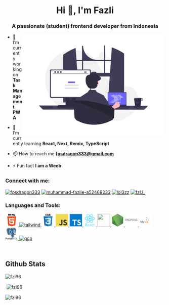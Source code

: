 <h1 align="center">Hi 👋, I'm Fazli</h1>
<h3 align="center">A passionate (student) frontend developer from Indonesia</h3>

<img align="right" src="https://github.com/fzl96/fzl96/blob/main/undraw_Programming_re_kg9v.png" width="450px"/>

- 🔭 I’m currently working on **Task Management PWA**

- 🌱 I’m currently learning **React, Next, Remix, TypeScript**

- 📫 How to reach me **fpsdragon333@gmail.com**

- ⚡ Fun fact **I am a Weeb**

<h3 align="left">Connect with me:</h3>
<p align="left">
<a href="https://twitter.com/fpsdragon333" target="blank"><img align="center" src="https://raw.githubusercontent.com/rahuldkjain/github-profile-readme-generator/master/src/images/icons/Social/twitter.svg" alt="fpsdragon333" height="30" width="40" /></a>
<a href="https://linkedin.com/in/muhammad-fazlie-a52469233" target="blank"><img align="center" src="https://raw.githubusercontent.com/rahuldkjain/github-profile-readme-generator/master/src/images/icons/Social/linked-in-alt.svg" alt="muhammad-fazlie-a52469233" height="30" width="40" /></a>
<a href="https://fb.com/lol3zz" target="blank"><img align="center" src="https://raw.githubusercontent.com/rahuldkjain/github-profile-readme-generator/master/src/images/icons/Social/facebook.svg" alt="lol3zz" height="30" width="40" /></a>
<a href="https://instagram.com/fzl.i_" target="blank"><img align="center" src="https://raw.githubusercontent.com/rahuldkjain/github-profile-readme-generator/master/src/images/icons/Social/instagram.svg" alt="fzl.i_" height="30" width="40" /></a>
</p>


<h3 align="left">Languages and Tools:</h3>

   <a href="https://www.w3.org/html/" target="_blank" rel="noreferrer"> 
    <img src="https://raw.githubusercontent.com/devicons/devicon/master/icons/html5/html5-original-wordmark.svg" alt="html5" width="40" height="40"/> 
  </a> 
   <a href="https://tailwindcss.com/" target="_blank" rel="noreferrer"> 
    <img src="https://www.vectorlogo.zone/logos/tailwindcss/tailwindcss-icon.svg" alt="tailwind" width="40" height="40"/> 
  </a> 
  <a href="https://www.w3schools.com/css/" target="_blank" rel="noreferrer"> 
    <img src="https://raw.githubusercontent.com/devicons/devicon/master/icons/css3/css3-original-wordmark.svg" alt="css3" width="40" height="40"/> 
  </a> 
   <a href="https://developer.mozilla.org/en-US/docs/Web/JavaScript" target="_blank" rel="noreferrer"> 
    <img src="https://raw.githubusercontent.com/devicons/devicon/master/icons/javascript/javascript-original.svg" alt="javascript" width="40" height="40"/> 
  </a> 
   <a href="https://www.typescriptlang.org/" target="_blank" rel="noreferrer"> 
    <img src="https://raw.githubusercontent.com/devicons/devicon/master/icons/typescript/typescript-original.svg" alt="typescript" width="40" height="40"/> 
  </a>
   <a href="https://reactjs.org/" target="_blank" rel="noreferrer"> 
    <img src="https://raw.githubusercontent.com/devicons/devicon/master/icons/react/react-original-wordmark.svg" alt="react" width="40" height="40"/> 
  </a>
  <a href="https://nextjs.org/" target="_blank" rel="noreferrer"> 
    <img src="https://cdn.icon-icons.com/icons2/3392/PNG/512/nextjs_icon_213852.png" width="40" height="40"/> 
  </a>
   <a href="https://nodejs.org" target="_blank" rel="noreferrer"> 
    <img src="https://raw.githubusercontent.com/github/explore/80688e429a7d4ef2fca1e82350fe8e3517d3494d/topics/nodejs/nodejs.png" alt="nodejs" width="40" height="40"/> 
  </a> 
   <a href="https://expressjs.com" target="_blank" rel="noreferrer"> 
    <img src="https://raw.githubusercontent.com/devicons/devicon/master/icons/express/express-original-wordmark.svg" alt="express" width="40" height="40"/> 
  </a>
  <a href="https://www.mysql.com/" target="_blank" rel="noreferrer"> 
    <img src="https://raw.githubusercontent.com/github/explore/80688e429a7d4ef2fca1e82350fe8e3517d3494d/topics/mysql/mysql.png" alt="mysql" width="40" height="40"/>
  </a> 
  <a href="https://www.postgresql.org" target="_blank" rel="noreferrer"> 
    <img src="https://raw.githubusercontent.com/devicons/devicon/master/icons/postgresql/postgresql-original-wordmark.svg" alt="postgresql" width="40" height="40"/>
  </a>
  <a href="https://cloud.google.com" target="_blank" rel="noreferrer"> 
    <img src="https://www.vectorlogo.zone/logos/google_cloud/google_cloud-icon.svg" alt="gcp" width="40" height="40"/> 
  </a> 
<p align="left"> 

</p>


<br/>
<h2>Github Stats</h2>

<p><img align="center" src="https://github-readme-stats.vercel.app/api/top-langs/?username=fzl96&theme=tokyonight&hide_border=true&include_all_commits=true&count_private=true&layout=compact" alt="fzl96" /></p>
<p>&nbsp;<img align="center" src="https://github-readme-stats.vercel.app/api?username=fzl96&theme=tokyonight&hide_border=true&include_all_commits=true&count_private=true" alt="fzl96" /></p>

<p><img align="center" src="https://github-readme-streak-stats.herokuapp.com/?user=fzl96&theme=tokyonight&hide_border=true" alt="fzl96" /></p>
